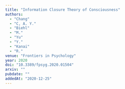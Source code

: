 ```yaml
---
title: "Information Closure Theory of Consciousness"
authors:
  - "Chang"
  - "C, A. Y."
  - "Biehl"
  - "M."
  - "Yu"
  - "Y."
  - "Kanai"
  - "R."
venue: "Frontiers in Psychology"
year: 2020
doi: "10.3389/fpsyg.2020.01504"
arxiv: ""
pubdate: ""
addedAt: "2020-12-25"
---
```

